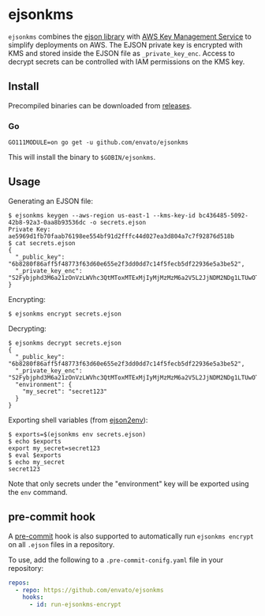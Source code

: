 # ejsonkms

`ejsonkms` combines the [ejson library](https://github.com/Shopify/ejson) with [AWS Key Management
Service](https://aws.amazon.com/kms/) to simplify deployments on AWS. The EJSON private key is encrypted with
KMS and stored inside the EJSON file as `_private_key_enc`. Access to decrypt secrets can be controlled with IAM
permissions on the KMS key.

## Install

Precompiled binaries can be downloaded from [releases](https://github.com/envato/ejsonkms/releases).

### Go

```
GO111MODULE=on go get -u github.com/envato/ejsonkms
```

This will install the binary to `$GOBIN/ejsonkms`.

## Usage

Generating an EJSON file:

```
$ ejsonkms keygen --aws-region us-east-1 --kms-key-id bc436485-5092-42b8-92a3-0aa8b93536dc -o secrets.ejson
Private Key: ae5969d1fb70faab76198ee554bf91d2fffc44d027ea3d804a7c7f92876d518b
$ cat secrets.ejson
{
  "_public_key": "6b8280f86aff5f48773f63d60e655e2f3dd0dd7c14f5fecb5df22936e5a3be52",
  "_private_key_enc": "S2Fybjphd3M6a21zOnVzLWVhc3QtMToxMTExMjIyMjMzMzM6a2V5L2JjNDM2NDg1LTUwOTItNDJiOC05MmEzLTBhYThiOTM1MzZkYwAAAAAycRX5OBx6xGuYOPAmDJ1FombB1lFybMP42s7PGmoa24bAesPMMZtI9V0w0p0lEgLeeSvYdsPuoPROa4bwnQxJB28eC6fHgfWgY7jgDWY9uP/tgzuWL3zuIaq+9Q=="
}
```

Encrypting:

```
$ ejsonkms encrypt secrets.ejson
```

Decrypting:

```
$ ejsonkms decrypt secrets.ejson
{
  "_public_key": "6b8280f86aff5f48773f63d60e655e2f3dd0dd7c14f5fecb5df22936e5a3be52",
  "_private_key_enc": "S2Fybjphd3M6a21zOnVzLWVhc3QtMToxMTExMjIyMjMzMzM6a2V5L2JjNDM2NDg1LTUwOTItNDJiOC05MmEzLTBhYThiOTM1MzZkYwAAAAAycRX5OBx6xGuYOPAmDJ1FombB1lFybMP42s7PGmoa24bAesPMMZtI9V0w0p0lEgLeeSvYdsPuoPROa4bwnQxJB28eC6fHgfWgY7jgDWY9uP/tgzuWL3zuIaq+9Q==",
  "environment": {
    "my_secret": "secret123"
  }
}
```

Exporting shell variables (from [ejson2env](https://github.com/Shopify/ejson2env)):

```
$ exports=$(ejsonkms env secrets.ejson)
$ echo $exports
export my_secret=secret123
$ eval $exports
$ echo my_secret
secret123
```

Note that only secrets under the "environment" key will be exported using the `env` command.

## pre-commit hook

A [pre-commit](https://pre-commit.com/) hook is also supported to automatically run `ejsonkms encrypt` on all `.ejson` files in a repository.

To use, add the following to a `.pre-commit-conifg.yaml` file in your repository:

```yaml
repos:
  - repo: https://github.com/envato/ejsonkms
    hooks:
      - id: run-ejsonkms-encrypt
```
